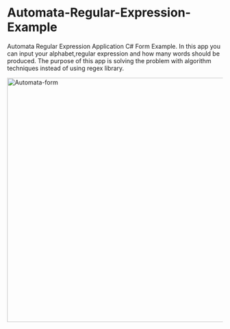 # Automata-Regular-Expression-Example
Automata Regular Expression Application C# Form Example.
In this app you can input your alphabet,regular expression and how many words should be produced.
The purpose of this app is solving the problem with algorithm techniques instead of using regex library.

<img width="569" alt="Automata-form" src="https://user-images.githubusercontent.com/73021057/201209453-d9695f51-55bb-4849-a5ee-23767b05780a.png">
